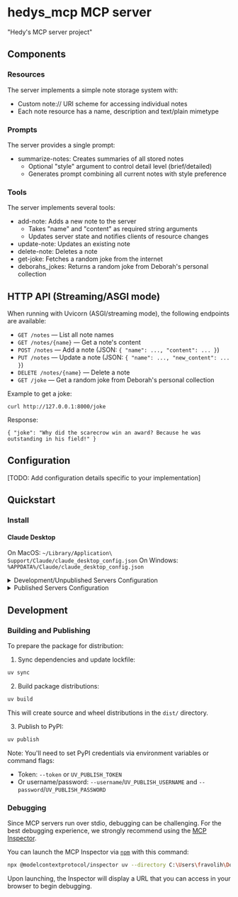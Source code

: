 # hedys_mcp MCP server

"Hedy's MCP server project"

## Components

### Resources

The server implements a simple note storage system with:
- Custom note:// URI scheme for accessing individual notes
- Each note resource has a name, description and text/plain mimetype

### Prompts

The server provides a single prompt:
- summarize-notes: Creates summaries of all stored notes
  - Optional "style" argument to control detail level (brief/detailed)
  - Generates prompt combining all current notes with style preference


### Tools

The server implements several tools:
- add-note: Adds a new note to the server
  - Takes "name" and "content" as required string arguments
  - Updates server state and notifies clients of resource changes
- update-note: Updates an existing note
- delete-note: Deletes a note
- get-joke: Fetches a random joke from the internet
- deborahs_jokes: Returns a random joke from Deborah's personal collection

## HTTP API (Streaming/ASGI mode)

When running with Uvicorn (ASGI/streaming mode), the following endpoints are available:

- `GET /notes` — List all note names
- `GET /notes/{name}` — Get a note's content
- `POST /notes` — Add a note (JSON: `{ "name": ..., "content": ... }`)
- `PUT /notes` — Update a note (JSON: `{ "name": ..., "new_content": ... }`)
- `DELETE /notes/{name}` — Delete a note
- `GET /joke` — Get a random joke from Deborah's personal collection

Example to get a joke:

    curl http://127.0.0.1:8000/joke

Response:

    { "joke": "Why did the scarecrow win an award? Because he was outstanding in his field!" }

## Configuration

[TODO: Add configuration details specific to your implementation]

## Quickstart

### Install

#### Claude Desktop

On MacOS: `~/Library/Application\ Support/Claude/claude_desktop_config.json`
On Windows: `%APPDATA%/Claude/claude_desktop_config.json`

<details>
  <summary>Development/Unpublished Servers Configuration</summary>
  ```
  "mcpServers": {
    "hedys_mcp": {
      "command": "uv",
      "args": [
        "--directory",
        "C:\Users\fravolih\Documents\hedy_mcp_test",
        "run",
        "hedys_mcp"
      ]
    }
  }
  ```
</details>

<details>
  <summary>Published Servers Configuration</summary>
  ```
  "mcpServers": {
    "hedys_mcp": {
      "command": "uvx",
      "args": [
        "hedys_mcp"
      ]
    }
  }
  ```
</details>

## Development

### Building and Publishing

To prepare the package for distribution:

1. Sync dependencies and update lockfile:
```bash
uv sync
```

2. Build package distributions:
```bash
uv build
```

This will create source and wheel distributions in the `dist/` directory.

3. Publish to PyPI:
```bash
uv publish
```

Note: You'll need to set PyPI credentials via environment variables or command flags:
- Token: `--token` or `UV_PUBLISH_TOKEN`
- Or username/password: `--username`/`UV_PUBLISH_USERNAME` and `--password`/`UV_PUBLISH_PASSWORD`

### Debugging

Since MCP servers run over stdio, debugging can be challenging. For the best debugging
experience, we strongly recommend using the [MCP Inspector](https://github.com/modelcontextprotocol/inspector).


You can launch the MCP Inspector via [`npm`](https://docs.npmjs.com/downloading-and-installing-node-js-and-npm) with this command:

```bash
npx @modelcontextprotocol/inspector uv --directory C:\Users\fravolih\Documents\hedy_mcp_test run hedys-mcp
```


Upon launching, the Inspector will display a URL that you can access in your browser to begin debugging.